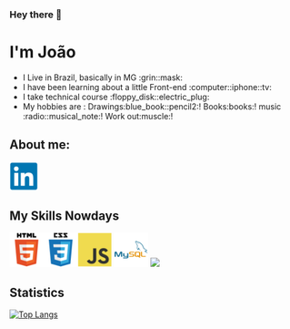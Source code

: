 ### Hey there 👋
<h1>I'm João</h1>
<ul>
    <li>I Live in Brazil, basically in MG :grin::mask:</li>
    <li>I have been learning about a little Front-end :computer::iphone::tv:</li>
    <li>I take technical course :floppy_disk::electric_plug:</li>
    <li>My hobbies are : Drawings:blue_book::pencil2:!  Books:books:! music :radio::musical_note:! Work out:muscle:!</li>
</ul>

<h2>About me:</h2>
<a href="https://www.linkedin.com/in/joaog123/"><img width="50px" src="https://raw.githubusercontent.com/devicons/devicon/master/icons/linkedin/linkedin-original.svg"></a>


<h2>My Skills Nowdays</h2>

<img width="60px" src="https://raw.githubusercontent.com/devicons/devicon/master/icons/html5/html5-original-wordmark.svg"><img width="60px" src="https://raw.githubusercontent.com/devicons/devicon/master/icons/css3/css3-original-wordmark.svg"><img width="60px" src="https://raw.githubusercontent.com/devicons/devicon/master/icons/javascript/javascript-original.svg">
<img width="60px" src="https://raw.githubusercontent.com/devicons/devicon/master/icons/mysql/mysql-original-wordmark.svg">
<img width="60px" src="https://cdn.jsdelivr.net/gh/devicons/devicon/icons/bootstrap/bootstrap-plain-wordmark.svg">


<h2>Statistics</h2>

[![Top Langs](https://github-readme-stats.vercel.app/api/top-langs/?username=JoaoG23&langs_count=8)](https://github.com/JoaoG23/github-readme-stats)

